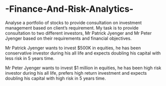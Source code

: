 # -Finance-And-Risk-Analytics-
Analyse a portfolio of stocks to provide consultation on investment management based on client’s requirement. My task is to provide consultation to two different investors, Mr Patrick Jyenger and Mr Peter Jyenger based on their requirements and financial objectives.

Mr Patrick Jyenger wants to invest $500K in equities, he has been conservative investor during his all life and expects doubling his capital with less risk in 5 years time.

Mr Peter Jyenger wants to invest $1 million in equities, he has been high risk investor during his all life, prefers high return investment and expects doubling his capital with high risk in 5 years time.

